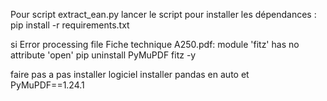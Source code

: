 Pour script extract_ean.py
lancer le script pour installer les dépendances : 
pip install -r requirements.txt

si 
Error processing file Fiche technique A250.pdf: module 'fitz' has no attribute 'open'
pip uninstall PyMuPDF fitz -y




faire pas a pas installer logiciel
installer pandas en auto
et PyMuPDF==1.24.1

